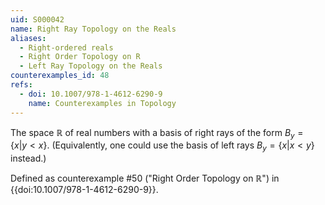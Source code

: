 ```yaml
---
uid: S000042
name: Right Ray Topology on the Reals
aliases:
  - Right-ordered reals
  - Right Order Topology on R
  - Left Ray Topology on the Reals
counterexamples_id: 48
refs:
  - doi: 10.1007/978-1-4612-6290-9 
    name: Counterexamples in Topology
---
```

The space $\mathbb{R}$ of real numbers with a basis of right rays of the form
$B_y=\{x|y<x\}$.
(Equivalently, one could use the basis of left rays $B_y=\{x|x<y\}$ instead.)

Defined as counterexample #50 ("Right Order Topology on $\mathbb R$")
in {{doi:10.1007/978-1-4612-6290-9}}.
